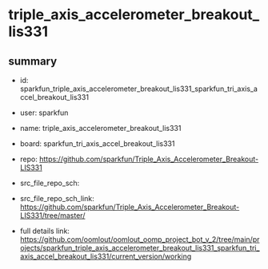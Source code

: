 # triple_axis_accelerometer_breakout_lis331
 
## summary 
* id: sparkfun_triple_axis_accelerometer_breakout_lis331_sparkfun_tri_axis_accel_breakout_lis331
* user: sparkfun
* name: triple_axis_accelerometer_breakout_lis331
* board: sparkfun_tri_axis_accel_breakout_lis331
* repo: https://github.com/sparkfun/Triple_Axis_Accelerometer_Breakout-LIS331



* src_file_repo_sch: 
* src_file_repo_sch_link: https://github.com/sparkfun/Triple_Axis_Accelerometer_Breakout-LIS331/tree/master/
* full details link: https://github.com/oomlout/oomlout_oomp_project_bot_v_2/tree/main/projects/sparkfun_triple_axis_accelerometer_breakout_lis331_sparkfun_tri_axis_accel_breakout_lis331/current_version/working  







